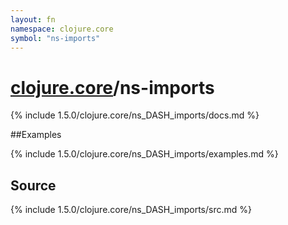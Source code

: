 ```yaml
---
layout: fn
namespace: clojure.core
symbol: "ns-imports"
---
```


# [clojure.core](../)/ns-imports

{% include 1.5.0/clojure.core/ns_DASH_imports/docs.md %}

##Examples

{% include 1.5.0/clojure.core/ns_DASH_imports/examples.md %}
## Source
{% include 1.5.0/clojure.core/ns_DASH_imports/src.md %}

